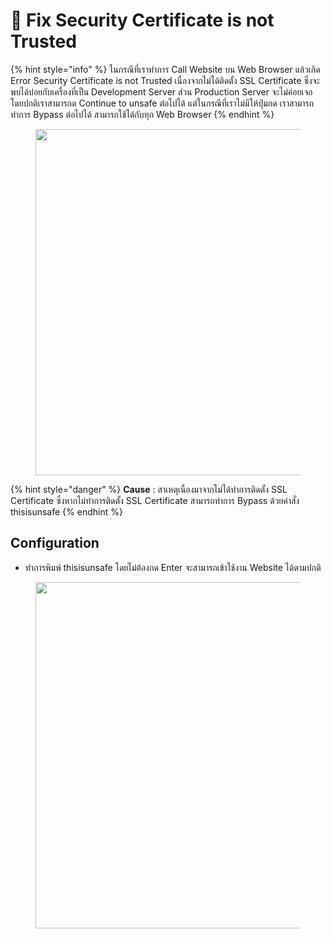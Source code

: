 # 🎩 Fix Security Certificate is not Trusted

{% hint style="info" %}
ในกรณีที่เราทำการ Call Website บน Web Browser แล้วเกิด Error Security Certificate is not Trusted เนื่องจากไม่ได้ติดตั้ง SSL Certificate ซึ่งจะพบได้บ่อยกับเครื่องที่เป็น Development Server ส่วน Production Server จะไม่ค่อยเจอ โดยปกติเราสามารกด Continue to unsafe ต่อไปได้ แต่ในกรณีที่เราไม่มีให้ปุ่มกด เราสามารถทำการ Bypass ต่อไปได้ สามารถใช้ได้กับทุก Web Browser
{% endhint %}

<figure><img src="https://codeinsane.files.wordpress.com/2021/02/trust-01-1.png?w=1024" alt="" height="554" width="1024"><figcaption></figcaption></figure>

{% hint style="danger" %}
**Cause** : สาเหตุเนื่องมาจากไม่ได้ทำการติดตั้ง SSL Certificate ซึ่งหากไม่ทำการติดตั้ง SSL Certificate สามารถทำการ Bypass ด้วยคำสั่ง thisisunsafe
{% endhint %}

## **Configuration**

* ทำการพิมพ์ thisisunsafe โดยไม่ต้องกด Enter จะสามารถเข้าใช้งาน Website ได้ตามปกติ

<figure><img src="https://codeinsane.files.wordpress.com/2021/02/trust-02.png?w=1024" alt="" height="554" width="1024"><figcaption></figcaption></figure>
